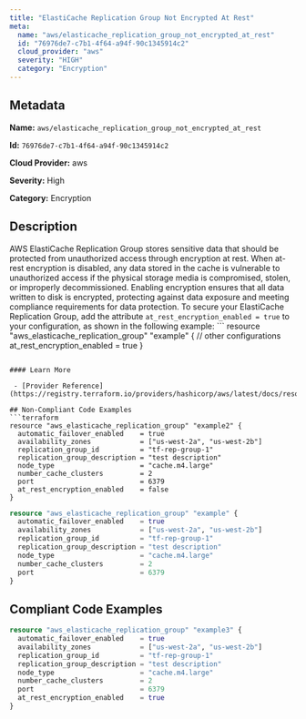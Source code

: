 ```yaml
---
title: "ElastiCache Replication Group Not Encrypted At Rest"
meta:
  name: "aws/elasticache_replication_group_not_encrypted_at_rest"
  id: "76976de7-c7b1-4f64-a94f-90c1345914c2"
  cloud_provider: "aws"
  severity: "HIGH"
  category: "Encryption"
---
```


## Metadata
**Name:** `aws/elasticache_replication_group_not_encrypted_at_rest`

**Id:** `76976de7-c7b1-4f64-a94f-90c1345914c2`

**Cloud Provider:** aws

**Severity:** High

**Category:** Encryption

## Description
AWS ElastiCache Replication Group stores sensitive data that should be protected from unauthorized access through encryption at rest. When at-rest encryption is disabled, any data stored in the cache is vulnerable to unauthorized access if the physical storage media is compromised, stolen, or improperly decommissioned. Enabling encryption ensures that all data written to disk is encrypted, protecting against data exposure and meeting compliance requirements for data protection. To secure your ElastiCache Replication Group, add the attribute `at_rest_encryption_enabled = true` to your configuration, as shown in the following example: ```
resource "aws_elasticache_replication_group" "example" {
  // other configurations
  at_rest_encryption_enabled = true
}
```

#### Learn More

 - [Provider Reference](https://registry.terraform.io/providers/hashicorp/aws/latest/docs/resources/elasticache_replication_group#at_rest_encryption_enabled)

## Non-Compliant Code Examples
```terraform
resource "aws_elasticache_replication_group" "example2" {
  automatic_failover_enabled    = true
  availability_zones            = ["us-west-2a", "us-west-2b"]
  replication_group_id          = "tf-rep-group-1"
  replication_group_description = "test description"
  node_type                     = "cache.m4.large"
  number_cache_clusters         = 2
  port                          = 6379
  at_rest_encryption_enabled    = false
}

```

```terraform
resource "aws_elasticache_replication_group" "example" {
  automatic_failover_enabled    = true
  availability_zones            = ["us-west-2a", "us-west-2b"]
  replication_group_id          = "tf-rep-group-1"
  replication_group_description = "test description"
  node_type                     = "cache.m4.large"
  number_cache_clusters         = 2
  port                          = 6379
}

```

## Compliant Code Examples
```terraform
resource "aws_elasticache_replication_group" "example3" {
  automatic_failover_enabled    = true
  availability_zones            = ["us-west-2a", "us-west-2b"]
  replication_group_id          = "tf-rep-group-1"
  replication_group_description = "test description"
  node_type                     = "cache.m4.large"
  number_cache_clusters         = 2
  port                          = 6379
  at_rest_encryption_enabled    = true
}

```